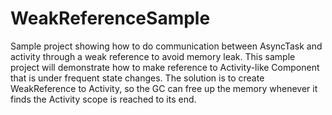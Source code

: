 # WeakReferenceSample
Sample project showing how to do communication between AsyncTask and activity through a weak reference to avoid memory leak. 
This sample project will demonstrate how to make reference to Activity-like Component that is under frequent state changes. 
The solution is to create WeakReference to Activity, so the GC can free up the memory whenever it finds the Activity scope is reached to its end.
